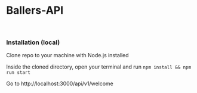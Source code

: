 <h1>Ballers-API</h1>
<br>
<h3>Installation (local)</h3>
<p>Clone repo to your machine with Node.js installed</p>
<p>Inside the cloned directory, open your terminal and run <code>npm install && npm run start</code></p>
<p>Go to http://localhost:3000/api/v1/welcome</p>
